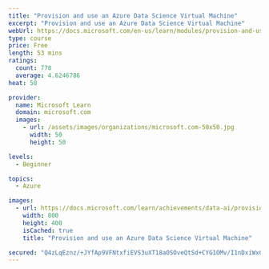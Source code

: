 ```yaml
---
title: "Provision and use an Azure Data Science Virtual Machine"
excerpt: "Provision and use an Azure Data Science Virtual Machine"
webUrl: https://docs.microsoft.com/en-us/learn/modules/provision-and-use-azure-dsvm/
type: course
price: Free
length: 53 mins
ratings:
  count: 778
  average: 4.6246786
heat: 50

provider:
  name: Microsoft Learn
  domain: microsoft.com
  images:
    - url: /assets/images/organizations/microsoft.com-50x50.jpg
      width: 50
      height: 50

levels:
  - Beginner

topics:
  - Azure

images:
  - url: https://docs.microsoft.com/learn/achievements/data-ai/provision-and-use-azure-dsvm-badge-social.png
    width: 800
    height: 400
    isCached: true
    title: "Provision and use an Azure Data Science Virtual Machine"

secured: "Q4zLqEznz/+JYfAp9VFNtxfiEVS3uXT18aOSOveQtSd+CYG1OMv/I1nDxiWxG1PElaGtONp0LCHrvdmj6uECLiyYK2sW1jQlqVz5QPi+qyvkj9I3pG1CPavtlJPXcHUTlp3x0pKjSb4ynl+IJ2IX0OgP6qx2ft6m8igBNAkdH5wA0Yvh5bBKDZtNqJNW6nxnn66bcuFS6HNkN9gmSLRalC/k8rsOHmHL5NYL1zxDT98YReRrG0aoM6XfTK1rwEsEuviKFO6etVP9KfHKK36DeKDoDoTCqLmeZAXZQpiMF46S9qF9xfcD4nMJut8pWy902fb3EJzIxadfTeaEDvvAfgcoq/RHLLGHLVjUhgQVU+S1kdzSSiBIh+vYjHV+u1R4YjIp2UBa1GqppJ7Au6ShtA==;WSWAw+MCRZJFOdHqrzDVRw=="
---
```


